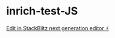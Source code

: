 # inrich-test-JS

[Edit in StackBlitz next generation editor ⚡️](https://stackblitz.com/~/github.com/jserre/inrich-test-JS)
